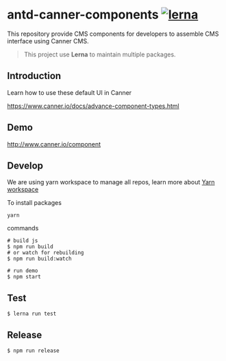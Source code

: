 # antd-canner-components [![lerna](https://img.shields.io/badge/maintained%20with-lerna-cc00ff.svg)](https://lernajs.io/)

This repository provide CMS components for developers to assemble CMS interface using Canner CMS.

> This project use **Lerna** to maintain multiple packages.

## Introduction

Learn how to use these default UI in Canner

https://www.canner.io/docs/advance-component-types.html

## Demo

http://www.canner.io/component

## Develop


We are using yarn workspace to manage all repos, learn more about [Yarn workspace](https://yarnpkg.com/blog/2017/08/02/introducing-workspaces/)

To install packages

```
yarn
```

commands

```
# build js
$ npm run build
# or watch for rebuilding
$ npm run build:watch

# run demo
$ npm start
```

## Test

```
$ lerna run test
```

## Release

```
$ npm run release
```
